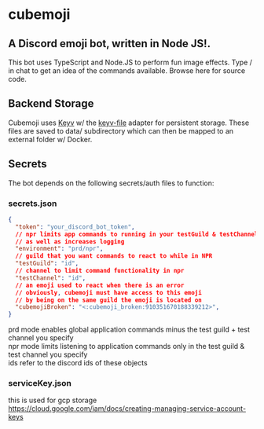 # cubemoji
A Discord emoji bot, written in Node JS!.
---
This bot uses TypeScript and Node.JS to perform fun image effects. Type / in chat to get an idea of the commands available. Browse here for source code.

Backend Storage
---------------
Cubemoji uses [Keyv](https://www.npmjs.com/package/keyv) w/ the [keyv-file](https://github.com/zaaack/keyv-file) adapter for persistent storage. These files are saved to data/ subdirectory which can then be mapped to an external folder w/ Docker.

Secrets
-------
The bot depends on the following secrets/auth files to function:

### secrets.json
```json
{
  "token": "your_discord_bot_token",
  // npr limits app commands to running in your testGuild & testChannel
  // as well as increases logging
  "environment": "prd/npr", 
  // guild that you want commands to react to while in NPR
  "testGuild": "id",
  // channel to limit command functionality in npr
  "testChannel": "id",
  // an emoji used to react when there is an error
  // obviously, cubemoji must have access to this emoji
  // by being on the same guild the emoji is located on
  "cubemojiBroken": "<:cubemoji_broken:910351670188339212>", 
}
```
prd mode enables global application commands minus the test guild + test channel you specify  
npr mode limits listening to application commands only in the test guild & test channel you specify  
ids refer to the discord ids of these objects

### serviceKey.json  
this is used for gcp storage  
https://cloud.google.com/iam/docs/creating-managing-service-account-keys